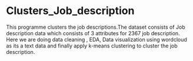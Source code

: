 # Clusters_Job_description
This programme clusters the job descriptions.The dataset consists of Job description data which consists of 3 attributes for 2367 job description. Here we are doing data cleaning , EDA, Data visualization using wordcloud as its a text data and finally apply k-means clustering to cluster the job description.


